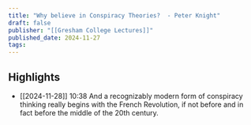 ```yaml
---
title: "Why believe in Conspiracy Theories?  - Peter Knight"
draft: false
publisher: "[[Gresham College Lectures]]"
published_date: 2024-11-27
tags:
---
```



## Highlights
* [[2024-11-28]] 10:38  And a recognizably modern form of conspiracy thinking really begins with the French Revolution, if not before and in fact before the middle of the 20th century.

